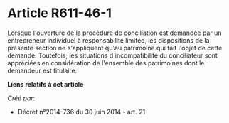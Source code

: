 # Article R611-46-1

Lorsque l'ouverture de la procédure de conciliation est demandée par un entrepreneur individuel à responsabilité limitée, les
dispositions de la présente section ne s'appliquent qu'au patrimoine qui fait l'objet de cette demande. Toutefois, les
situations d'incompatibilité du conciliateur sont appréciées en considération de l'ensemble des patrimoines dont le demandeur
est titulaire.

**Liens relatifs à cet article**

_Créé par_:

  - Décret n°2014-736 du 30 juin 2014 - art. 21
